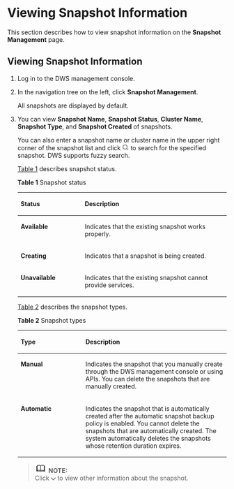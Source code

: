 # Viewing Snapshot Information<a name="dws_01_0029"></a>

This section describes how to view snapshot information on the  **Snapshot Management**  page.

## Viewing Snapshot Information<a name="section604430709348"></a>

1.  Log in to the DWS management console.
2.  In the navigation tree on the left, click  **Snapshot Management**.

    All snapshots are displayed by default.

3.  You can view  **Snapshot Name**,  **Snapshot Status**,  **Cluster Name**,  **Snapshot Type**, and  **Snapshot Created**  of snapshots.

    You can also enter a snapshot name or cluster name in the upper right corner of the snapshot list and click  ![](figures/icon-dws-search.jpg)  to search for the specified snapshot. DWS supports fuzzy search.

    [Table 1](#table3259774163926)  describes snapshot status.

    **Table  1**  Snapshot status

    <a name="table3259774163926"></a>
    <table><thead align="left"><tr id="r2d963a51fa864b3689b04a5b8cd5c0dd"><th class="cellrowborder" valign="top" width="30.64%" id="mcps1.2.3.1.1"><p id="a3267bb5462e64bb7b240d5ca758c980f"><a name="a3267bb5462e64bb7b240d5ca758c980f"></a><a name="a3267bb5462e64bb7b240d5ca758c980f"></a><strong id="a816cb4668a2f4064a090e5167d622d2c"><a name="a816cb4668a2f4064a090e5167d622d2c"></a><a name="a816cb4668a2f4064a090e5167d622d2c"></a>Status</strong></p>
    </th>
    <th class="cellrowborder" valign="top" width="69.36%" id="mcps1.2.3.1.2"><p id="ac1719acbd21949f484d02c841c2fd893"><a name="ac1719acbd21949f484d02c841c2fd893"></a><a name="ac1719acbd21949f484d02c841c2fd893"></a><strong id="aa595a4cbe8d8489aa0d5bc7186ea6229"><a name="aa595a4cbe8d8489aa0d5bc7186ea6229"></a><a name="aa595a4cbe8d8489aa0d5bc7186ea6229"></a>Description</strong></p>
    </th>
    </tr>
    </thead>
    <tbody><tr id="row43721954155529"><td class="cellrowborder" valign="top" width="30.64%" headers="mcps1.2.3.1.1 "><p id="p51817418155529"><a name="p51817418155529"></a><a name="p51817418155529"></a><strong id="b842352706141552"><a name="b842352706141552"></a><a name="b842352706141552"></a>Available</strong></p>
    </td>
    <td class="cellrowborder" valign="top" width="69.36%" headers="mcps1.2.3.1.2 "><p id="p36461314155529"><a name="p36461314155529"></a><a name="p36461314155529"></a>Indicates that the existing snapshot works properly.</p>
    </td>
    </tr>
    <tr id="r2f616610d43e4a66b61fce44aeede3d0"><td class="cellrowborder" valign="top" width="30.64%" headers="mcps1.2.3.1.1 "><p id="ac91a5857075b42c987315a0e3e60c702"><a name="ac91a5857075b42c987315a0e3e60c702"></a><a name="ac91a5857075b42c987315a0e3e60c702"></a><span class="parmvalue" id="pdcd12a9aeb7a4cbc8d0c9e21d71cb997"><a name="pdcd12a9aeb7a4cbc8d0c9e21d71cb997"></a><a name="pdcd12a9aeb7a4cbc8d0c9e21d71cb997"></a><b>Creating</b></span></p>
    </td>
    <td class="cellrowborder" valign="top" width="69.36%" headers="mcps1.2.3.1.2 "><p id="a0a59338e592f49a58a8653bd27a2fd01"><a name="a0a59338e592f49a58a8653bd27a2fd01"></a><a name="a0a59338e592f49a58a8653bd27a2fd01"></a>Indicates that a snapshot is being created.</p>
    </td>
    </tr>
    <tr id="r4c26567fb82b4add8f1faf6f2f92e6cd"><td class="cellrowborder" valign="top" width="30.64%" headers="mcps1.2.3.1.1 "><p id="a18b35dcdcf864203a88a224f36603c18"><a name="a18b35dcdcf864203a88a224f36603c18"></a><a name="a18b35dcdcf864203a88a224f36603c18"></a><span class="parmname" id="parmname769647905144421"><a name="parmname769647905144421"></a><a name="parmname769647905144421"></a><b>Unavailable</b></span></p>
    </td>
    <td class="cellrowborder" valign="top" width="69.36%" headers="mcps1.2.3.1.2 "><p id="a129f02cb13d54d139fb03118f587cfe8"><a name="a129f02cb13d54d139fb03118f587cfe8"></a><a name="a129f02cb13d54d139fb03118f587cfe8"></a>Indicates that the existing snapshot cannot provide services.</p>
    </td>
    </tr>
    </tbody>
    </table>

    [Table 2](#table875924217540)  describes the snapshot types.

    **Table  2**  Snapshot types

    <a name="table875924217540"></a>
    <table><thead align="left"><tr id="row2075914275411"><th class="cellrowborder" valign="top" width="31%" id="mcps1.2.3.1.1"><p id="p87601142155410"><a name="p87601142155410"></a><a name="p87601142155410"></a><strong id="b842352706101017"><a name="b842352706101017"></a><a name="b842352706101017"></a>Type</strong></p>
    </th>
    <th class="cellrowborder" valign="top" width="69%" id="mcps1.2.3.1.2"><p id="p17760342165417"><a name="p17760342165417"></a><a name="p17760342165417"></a><strong id="b842352706191716"><a name="b842352706191716"></a><a name="b842352706191716"></a>Description</strong></p>
    </th>
    </tr>
    </thead>
    <tbody><tr id="row376084214544"><td class="cellrowborder" valign="top" width="31%" headers="mcps1.2.3.1.1 "><p id="p47604425546"><a name="p47604425546"></a><a name="p47604425546"></a><strong id="b1148661513127"><a name="b1148661513127"></a><a name="b1148661513127"></a>Manual</strong></p>
    </td>
    <td class="cellrowborder" valign="top" width="69%" headers="mcps1.2.3.1.2 "><p id="p2760144211543"><a name="p2760144211543"></a><a name="p2760144211543"></a>Indicates the snapshot that you manually create through the DWS management console or using APIs. You can delete the snapshots that are manually created.</p>
    </td>
    </tr>
    <tr id="row11760174213546"><td class="cellrowborder" valign="top" width="31%" headers="mcps1.2.3.1.1 "><p id="p476074211545"><a name="p476074211545"></a><a name="p476074211545"></a><strong id="b2811171711213"><a name="b2811171711213"></a><a name="b2811171711213"></a>Automatic</strong></p>
    </td>
    <td class="cellrowborder" valign="top" width="69%" headers="mcps1.2.3.1.2 "><p id="p11760104265413"><a name="p11760104265413"></a><a name="p11760104265413"></a>Indicates the snapshot that is automatically created after the automatic snapshot backup policy is enabled. You cannot delete the snapshots that are automatically created. The system automatically deletes the snapshots whose retention duration expires.</p>
    </td>
    </tr>
    </tbody>
    </table>

    >![](public_sys-resources/icon-note.gif) **NOTE:**   
    >Click  ![](figures/icon-dws-expand-02.jpg)  to view other information about the snapshot.  


